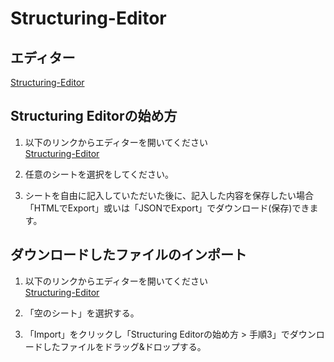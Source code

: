 # Structuring-Editor  

## エディター  
[Structuring-Editor](https://morishima-yuki.github.io/Structuring-Editor/tool/)  

## Structuring Editorの始め方   
  1. 以下のリンクからエディターを開いてください  
    [Structuring-Editor](https://morishima-yuki.github.io/Structuring-Editor/tool/)    
    
  2. 任意のシートを選択をしてください。  
  
  3. シートを自由に記入していただいた後に、記入した内容を保存したい場合「HTMLでExport」或いは「JSONでExport」でダウンロード(保存)できます。  

## ダウンロードしたファイルのインポート   
  1. 以下のリンクからエディターを開いてください  
    [Structuring-Editor](https://morishima-yuki.github.io/Structuring-Editor/tool/)    

  2. 「空のシート」を選択する。  

  3. 「Import」をクリックし「Structuring Editorの始め方 > 手順3」でダウンロードしたファイルをドラッグ&ドロップする。
